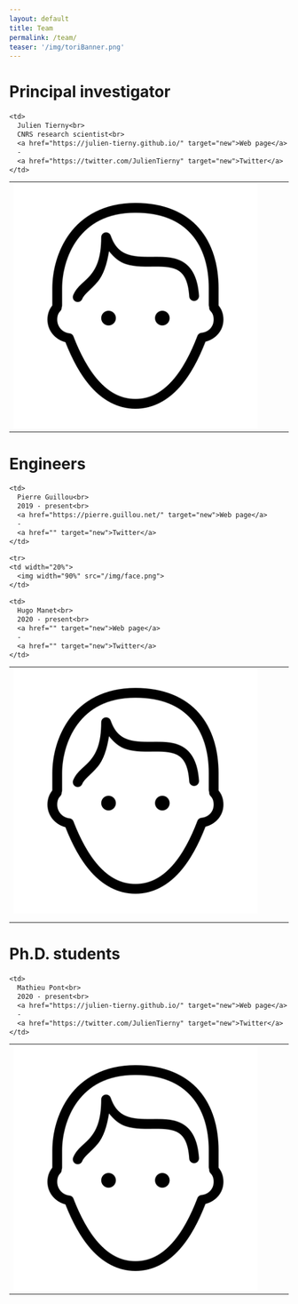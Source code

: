 ```yaml
---
layout: default
title: Team
permalink: /team/
teaser: '/img/toriBanner.png'
---
```


# Principal investigator

<table>
  <tr>
    <td width="20%">
      <img width="90%" src="/img/face.png">
    </td>
    
<!--     <td width="10px" /> -->
    
    <td>
      Julien Tierny<br>
      CNRS research scientist<br>
      <a href="https://julien-tierny.github.io/" target="new">Web page</a>
      - 
      <a href="https://twitter.com/JulienTierny" target="new">Twitter</a>
    </td>
  </tr>
</table>

# Engineers

<table>
  <tr>
    <td width="20%">
      <img width="90%" src="/img/face.png">
    </td>
    
<!--     <td width="10px" /> -->
    
    <td>
      Pierre Guillou<br>
      2019 - present<br>
      <a href="https://pierre.guillou.net/" target="new">Web page</a>
      - 
      <a href="" target="new">Twitter</a>
    </td>
  </tr>
  
  <tr height="10px" />
  
    <tr>
    <td width="20%">
      <img width="90%" src="/img/face.png">
    </td>
    
<!--     <td width="10px" /> -->
    
    <td>
      Hugo Manet<br>
      2020 - present<br>
      <a href="" target="new">Web page</a>
      - 
      <a href="" target="new">Twitter</a>
    </td>
  </tr>
</table>

# Ph.D. students
<table>
  <tr>
    <td width="20%">
      <img width="90%" src="/img/face.png">
    </td>
    
<!--     <td width="10px" /> -->
    
    <td>
      Mathieu Pont<br>
      2020 - present<br>
      <a href="https://julien-tierny.github.io/" target="new">Web page</a>
      - 
      <a href="https://twitter.com/JulienTierny" target="new">Twitter</a>
    </td>
  </tr>
</table>

